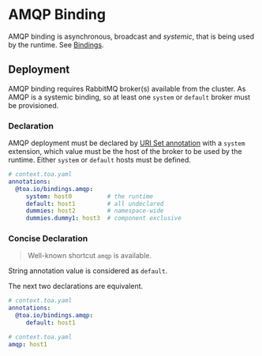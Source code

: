 # AMQP Binding

AMQP binding is asynchronous, broadcast and *systemic*, that is being used by the runtime.
See [Bindings](#).

## Deployment

AMQP binding requires RabbitMQ broker(s) available from the cluster. As AMQP is a systemic binding,
so at least one `system` or `default` broker must be provisioned.

### Declaration

AMQP deployment must be declared by [URI Set annotation](#) with a `system` extension, which value
must be the host of the broker to be used by the runtime. Either `system` or `default` hosts must be
defined.

```yaml
# context.toa.yaml
annotations:
  @toa.io/bindings.amqp:
     system: host0          # the runtime 
     default: host1         # all undeclared
     dummies: host2         # namespace-wide
     dummies.dummy1: host3  # component exclusive
```

### Concise Declaration

> Well-known shortcut `amqp` is available.

String annotation value is considered as `default`.

The next two declarations are equivalent.

```yaml
# context.toa.yaml
annotations:
  @toa.io/bindings.amqp:
     default: host1
``` 

```yaml
# context.toa.yaml
amqp: host1
``` 
